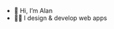 - 👋 Hi, I’m Alan
- 👨‍💻 I design & develop web apps


<!---
astrimbu/astrimbu is a ✨ special ✨ repository because its `README.md` (this file) appears on your GitHub profile.
You can click the Preview link to take a look at your changes.
--->
